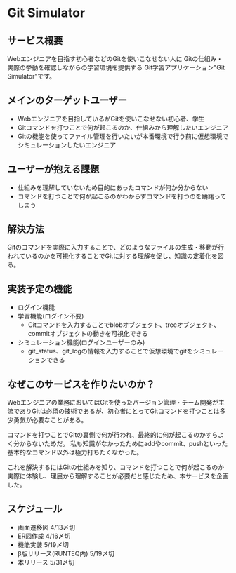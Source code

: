 # Git Simulator

## サービス概要
Webエンジニアを目指す初心者などのGitを使いこなせない人に
Gitの仕組み・実際の挙動を確認しながらの学習環境を提供する
Git学習アプリケーション"Git Simulator"です。

## メインのターゲットユーザー
- Webエンジニアを目指しているがGitを使いこなせない初心者、学生
- Gitコマンドを打つことで何が起こるのか、仕組みから理解したいエンジニア
- Gitの機能を使ってファイル管理を行いたいが本番環境で行う前に仮想環境でシミュレーションしたいエンジニア

## ユーザーが抱える課題
- 仕組みを理解していないため目的にあったコマンドが何か分からない
- コマンドを打つことで何が起こるのかわからずコマンドを打つのを躊躇ってしまう

## 解決方法
Gitのコマンドを実際に入力することで、どのようなファイルの生成・移動が行われているのかを可視化することでGitに対する理解を促し、知識の定着化を図る。

## 実装予定の機能
- ログイン機能
- 学習機能(ログイン不要)
  - Gitコマンドを入力することでblobオブジェクト、treeオブジェクト、commitオブジェクトの動きを可視化できる
- シミュレーション機能(ログインユーザーのみ)
  - git_status、git_logの情報を入力することで仮想環境でgitをシミュレーションできる

## なぜこのサービスを作りたいのか？
Webエンジニアの業務においてはGitを使ったバージョン管理・チーム開発が主流でありGitは必須の技術であるが、初心者にとってGitコマンドを打つことは多少勇気が必要なことがある。

コマンドを打つことでGitの裏側で何が行われ、最終的に何が起こるのかすらよく分からないためだ。
私も知識がなかったためにaddやcommit、pushといった基本的なコマンド以外は極力打ちたくなかった。

これを解決するにはGitの仕組みを知り、コマンドを打つことで何が起こるのか実際に体験し、理屈から理解することが必要だと感じたため、本サービスを企画した。

## スケジュール
- 画面遷移図 4/13〆切
- ER図作成 4/16〆切
- 機能実装 5/19〆切
- β版リリース(RUNTEQ内) 5/19〆切
- 本リリース 5/31〆切